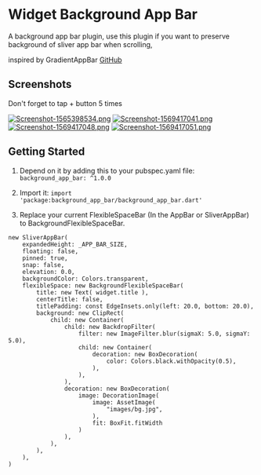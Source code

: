 # Widget Background App Bar

A background app bar plugin, use this plugin if you want to preserve background of sliver app bar when scrolling,

inspired by GradientAppBar [GitHub](https://github.com/joostlek/GradientAppBar)

## Screenshots
Don't forget to tap + button 5 times

[![Screenshot-1565398534.png](https://i.postimg.cc/WpF6z39h/Screenshot-1565398534.png)](https://postimg.cc/grp6BYbW)
[![Screenshot-1569417041.png](https://i.postimg.cc/28fWXhr0/Screenshot-1569417041.png)](https://postimg.cc/hhphXJJm)
[![Screenshot-1569417048.png](https://i.postimg.cc/bNzJtTzf/Screenshot-1569417048.png)](https://postimg.cc/yWbsq0gL)
[![Screenshot-1569417051.png](https://i.postimg.cc/s2Sy8QVJ/Screenshot-1569417051.png)](https://postimg.cc/yJVw3N3J)


## Getting Started

1. Depend on it by adding this to your pubspec.yaml file: ```background_app_bar: ^1.0.0```

2. Import it: ```import 'package:background_app_bar/background_app_bar.dart'```

3. Replace your current FlexibleSpaceBar (In the AppBar or SliverAppBar) to BackgroundFlexibleSpaceBar.


```
new SliverAppBar(
    expandedHeight: _APP_BAR_SIZE,
    floating: false,
    pinned: true,
    snap: false,
    elevation: 0.0,
    backgroundColor: Colors.transparent,
    flexibleSpace: new BackgroundFlexibleSpaceBar(
        title: new Text( widget.title ),
        centerTitle: false,
        titlePadding: const EdgeInsets.only(left: 20.0, bottom: 20.0),
        background: new ClipRect(
            child: new Container(
                child: new BackdropFilter(
                    filter: new ImageFilter.blur(sigmaX: 5.0, sigmaY: 5.0),
                    child: new Container(
                        decoration: new BoxDecoration(
                            color: Colors.black.withOpacity(0.5),
                        ),
                    ),
                ),
                decoration: new BoxDecoration(
                    image: DecorationImage(
                        image: AssetImage(
                            "images/bg.jpg",
                        ),
                        fit: BoxFit.fitWidth
					)
				),
			),
		),
	),
)
```